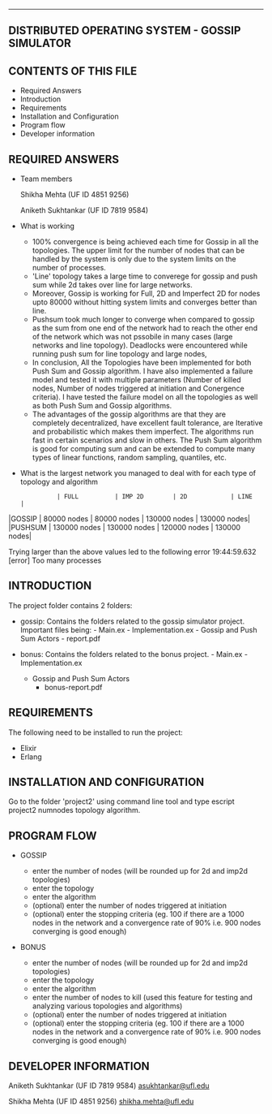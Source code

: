 -------------------------------------------------------
 DISTRIBUTED OPERATING SYSTEM - GOSSIP SIMULATOR 
-------------------------------------------------------

CONTENTS OF THIS FILE 
---------------------
   
 * Required Answers  
 * Introduction
 * Requirements
 * Installation and Configuration
 * Program flow
 * Developer information


REQUIRED ANSWERS
----------------
* Team members

  Shikha Mehta (UF ID 4851 9256)
  
  Aniketh Sukhtankar (UF ID 7819 9584)

* What is working

  - 100% convergence is being achieved each time for Gossip in all the topologies. The upper limit for the number of nodes that can be handled by the system is only due to the system limits on the number of processes.
  - 'Line' topology takes a large time to converege for gossip and push sum while 2d takes over line for large networks. 
  - Moreover, Gossip is working for Full, 2D and Imperfect 2D for nodes upto 80000 without hitting system limits and converges better than line.
  - Pushsum took much longer to converge when compared to gossip as the sum from one end of the network had to reach the other end of the network which was not pssobile in many cases (large networks and line topology). Deadlocks were encountered while running push sum for line topology and large nodes,
  - In conclusion, All the Topologies have been implemented for both Push Sum and Gossip algorithm. I have also implemented a failure model and tested it with multiple parameters (Number of killed nodes, Number of nodes triggered at initiation and Conergence criteria). I have tested the failure model on all the topologies as well as both Push Sum and Gossip algorithms.
  - The advantages of the gossip algorithms are that they are completely decentralized, have excellent fault tolerance, are Iterative and probabilistic which makes them imperfect. The algorithms run fast in certain scenarios and slow in others. The Push Sum algorithm is good for computing sum and can be extended to compute many types of linear functions, random sampling, quantiles, etc.


* What is the largest network you managed to deal with for each type of topology and algorithm

                | FULL          | IMP 2D        | 2D            | LINE        |
 |GOSSIP        | 80000 nodes   | 80000 nodes   | 130000 nodes  | 130000 nodes|
 |PUSHSUM       | 130000 nodes  | 130000 nodes  | 120000 nodes  | 130000 nodes|   

 Trying larger than the above values led to the following error 19:44:59.632 [error] Too many processes

INTRODUCTION
------------
The project folder contains 2 folders:

* gossip: Contains the folders related to the gossip simulator project. Important files being:
          - Main.ex
          - Implementation.ex
	  - Gossip and Push Sum Actors
          - report.pdf

* bonus: Contains the folders related to the bonus project.
         - Main.ex
         - Implementation.ex
	 - Gossip and Push Sum Actors
         - bonus-report.pdf



REQUIREMENTS
------------
The following need to be installed to run the project:
* Elixir
* Erlang

INSTALLATION AND CONFIGURATION
------------------------------
 Go to the folder 'project2' using command line tool and type escript project2 numnodes topology algorithm.


PROGRAM FLOW
------------
* GOSSIP
  - enter the number of nodes (will be rounded up for 2d and imp2d topologies)
  - enter the topology
  - enter the algorithm
  - (optional) enter the number of nodes triggered at initiation
  - (optional) enter the stopping criteria (eg. 100 if there are a 1000 nodes in the network and a convergence rate of 90% i.e. 900 nodes converging is good enough)

* BONUS
  - enter the number of nodes (will be rounded up for 2d and imp2d topologies)
  - enter the topology
  - enter the algorithm
  - enter the number of nodes to kill (used this feature for testing and analyzing various topologies and algorithms)
  - (optional) enter the number of nodes triggered at initiation
  - (optional) enter the stopping criteria (eg. 100 if there are a 1000 nodes in the network and a convergence rate of 90% i.e. 900 nodes converging is good enough)


DEVELOPER INFORMATION
---------------------

  Aniketh Sukhtankar (UF ID 7819 9584) asukhtankar@ufl.edu
  
  Shikha Mehta (UF ID 4851 9256) shikha.mehta@ufl.edu
